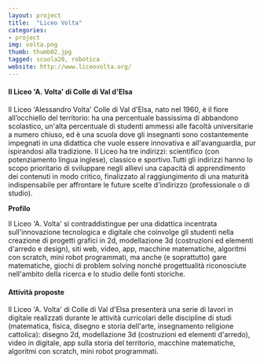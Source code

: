 ```yaml
---
layout: project
title:  "Liceo Volta"
categories:
- project
img: volta.png
thumb: thumb02.jpg
tagged: scuola20, robotica
website: http://www.liceovolta.org/
---
```


#### Il Liceo 'A. Volta' di Colle di Val d'Elsa

Il Liceo 'Alessandro Volta'  Colle di Val d'Elsa, nato nel 1960,  è il fiore all’occhiello del territorio:  ha una percentuale bassissima di abbandono scolastico, un'alta percentuale di studenti ammessi alle facoltà universitarie a numero chiuso, ed è una scuola dove gli insegnanti sono costantemente impegnati in una didattica che vuole essere innovativa e all'avanguardia, pur ispirandosi alla tradizione. Il Liceo ha tre indirizzi: scientifico (con potenziamento lingua inglese), classico e sportivo.Tutti gli indirizzi hanno lo scopo prioritario di sviluppare negli allievi una capacità di apprendimento dei contenuti in modo critico, finalizzato al raggiungimento di una maturità indispensabile per affrontare le future scelte d'indirizzo (professionale o di studio).


**Profilo**

Il Liceo 'A. Volta'  si contraddistingue per una didattica incentrata sull'innovazione tecnologica e digitale che coinvolge gli studenti nella creazione di progetti grafici in 2d, modellazione 3d (costruzioni ed elementi d'arredo e design), siti web, video, app, macchine matematiche, algoritmi con scratch,  mini robot programmati, ma anche (e soprattutto) gare matematiche, giochi di problem solving nonché progettualità riconosciute nell'ambito della ricerca e lo studio delle fonti storiche.

#### Attività proposte

Il Liceo 'A. Volta' di Colle di Val d'Elsa presenterà una serie di lavori in digitale realizzati durante le attività curricolari delle discipline di studi (matematica, fisica, disegno e storia dell'arte, insegnamento religione cattolica): disegno 2d, modellazione 3d (costruzioni ed elementi d'arredo), video in digitale, app sulla storia del territorio, macchine matematiche, algoritmi con scratch,  mini robot programmati.